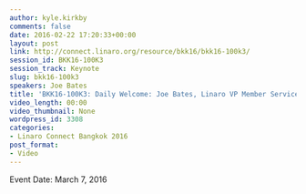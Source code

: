 ```yaml
---
author: kyle.kirkby
comments: false
date: 2016-02-22 17:20:33+00:00
layout: post
link: http://connect.linaro.org/resource/bkk16/bkk16-100k3/
session_id: BKK16-100K3
session_track: Keynote
slug: bkk16-100k3
speakers: Joe Bates
title: 'BKK16-100K3: Daily Welcome: Joe Bates, Linaro VP Member Services'
video_length: 00:00
video_thumbnail: None
wordpress_id: 3308
categories:
- Linaro Connect Bangkok 2016
post_format:
- Video
---
```




Event Date: March 7, 2016
